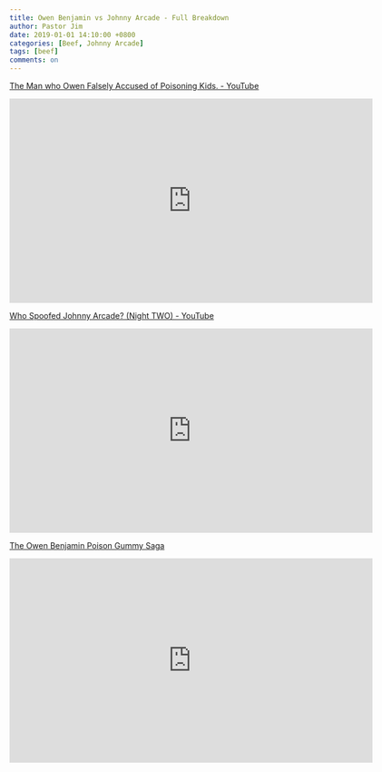 ```yaml
---
title: Owen Benjamin vs Johnny Arcade - Full Breakdown
author: Pastor Jim
date: 2019-01-01 14:10:00 +0800
categories: [Beef, Johnny Arcade]
tags: [beef]
comments: on
---
```


 [The Man who Owen Falsely Accused of Poisoning Kids. - YouTube](https://www.youtube.com/watch?v=lxTEACYBuJI) 
<iframe width="640" height="360" src="https://www.youtube.com/embed/lxTEACYBuJI" title="YouTube video player" frameborder="0" allow="accelerometer; autoplay; clipboard-write; encrypted-media; gyroscope; picture-in-picture" allowfullscreen></iframe>


 [Who Spoofed Johnny Arcade? (Night TWO) - YouTube](https://www.youtube.com/watch?v=5z0DRcMcarY&t=0s) 
<iframe width="640" height="360" src="https://www.youtube.com/embed/5z0DRcMcarY" title="YouTube video player" frameborder="0" allow="accelerometer; autoplay; clipboard-write; encrypted-media; gyroscope; picture-in-picture" allowfullscreen></iframe>


 [The Owen Benjamin Poison Gummy Saga](https://www.bitchute.com/video/smQcJuN9ZIup/) 
<iframe width="640" height="360" scrolling="no" frameborder="0" style="border: none;" src="https://www.bitchute.com/embed/smQcJuN9ZIup/"></iframe>

